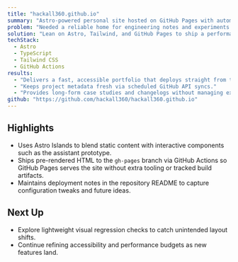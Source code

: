 ```yaml
---
title: "hackall360.github.io"
summary: "Astro-powered personal site hosted on GitHub Pages with automation-friendly workflows."
problem: "Needed a reliable home for engineering notes and experiments without relying on a custom domain."
solution: "Lean on Astro, Tailwind, and GitHub Pages to ship a performant portfolio backed by reproducible builds and synced project data."
techStack:
  - Astro
  - TypeScript
  - Tailwind CSS
  - GitHub Actions
results:
  - "Delivers a fast, accessible portfolio that deploys straight from the main branch."
  - "Keeps project metadata fresh via scheduled GitHub API syncs."
  - "Provides long-form case studies and changelogs without managing external CMS infrastructure."
github: "https://github.com/hackall360/hackall360.github.io"
---
```


## Highlights

- Uses Astro Islands to blend static content with interactive components such as the assistant prototype.
- Ships pre-rendered HTML to the `gh-pages` branch via GitHub Actions so GitHub Pages serves the site without extra tooling or tracked build artifacts.
- Maintains deployment notes in the repository README to capture configuration tweaks and future ideas.

## Next Up

- Explore lightweight visual regression checks to catch unintended layout shifts.
- Continue refining accessibility and performance budgets as new features land.

